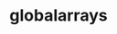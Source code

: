 ---
title: "globalarrays"
layout: cache
categories: [package, develop]
meta: {"compilers": ["cce@=18.0.0", "gcc@=10.3.0", "gcc@=11.4.0", "gcc@=9.4.0", "oneapi@=2024.2.1"], "num_specs": 21, "num_specs_by_stack": {"e4s": 6, "e4s-cray-rhel": 4, "e4s-cray-sles": 1, "e4s-neoverse_v1": 3, "e4s-oneapi": 5, "e4s-power": 2, "root": 21}, "oss": ["rhel8", "sle_hpc15", "ubuntu20.04", "ubuntu22.04"], "platforms": ["linux"], "stacks": ["e4s", "e4s-cray-rhel", "e4s-cray-sles", "e4s-neoverse_v1", "e4s-oneapi", "e4s-power", "root"], "targets": ["neoverse_v1", "ppc64le", "x86_64_v3", "x86_64_v4"], "versions": ["5.8.2"]}
spec_details: [{"compiler": "cce@=18.0.0", "hash": "2a6ajrsvr6qtw3usgy3jpdqt5phdonzs", "os": "rhel8", "platform": "linux", "size": "-", "stacks": ["e4s-cray-rhel", "root"], "tarball": "https://binaries.spack.io/develop/build_cache/linux-rhel8-x86_64_v3/cce-18.0.0/globalarrays-5.8.2/linux-rhel8-x86_64_v3-cce-18.0.0-globalarrays-5.8.2-2a6ajrsvr6qtw3usgy3jpdqt5phdonzs.spack", "target": "x86_64_v3", "variants": ["armci=mpi-ts", "build_system=autotools", "~scalapack"], "versions": ["5.8.2"]}, {"compiler": "cce@=18.0.0", "hash": "77weh6x4utgx6rgsr7bcyssed6qq7sci", "os": "rhel8", "platform": "linux", "size": "-", "stacks": ["e4s-cray-rhel", "root"], "tarball": "https://binaries.spack.io/develop/build_cache/linux-rhel8-x86_64_v3/cce-18.0.0/globalarrays-5.8.2/linux-rhel8-x86_64_v3-cce-18.0.0-globalarrays-5.8.2-77weh6x4utgx6rgsr7bcyssed6qq7sci.spack", "target": "x86_64_v3", "variants": ["armci=mpi-ts", "build_system=autotools", "~scalapack"], "versions": ["5.8.2"]}, {"compiler": "cce@=18.0.0", "hash": "asznz4cuzigtsj2bai3orgf6qlumaa2q", "os": "rhel8", "platform": "linux", "size": "-", "stacks": ["e4s-cray-rhel", "root"], "tarball": "https://binaries.spack.io/develop/build_cache/linux-rhel8-x86_64_v3/cce-18.0.0/globalarrays-5.8.2/linux-rhel8-x86_64_v3-cce-18.0.0-globalarrays-5.8.2-asznz4cuzigtsj2bai3orgf6qlumaa2q.spack", "target": "x86_64_v3", "variants": ["armci=mpi-ts", "build_system=autotools", "~scalapack"], "versions": ["5.8.2"]}, {"compiler": "cce@=18.0.0", "hash": "u6gihrcams6f66lmu3yxxaksdpzp3tfu", "os": "rhel8", "platform": "linux", "size": "-", "stacks": ["e4s-cray-rhel", "root"], "tarball": "https://binaries.spack.io/develop/build_cache/linux-rhel8-x86_64_v3/cce-18.0.0/globalarrays-5.8.2/linux-rhel8-x86_64_v3-cce-18.0.0-globalarrays-5.8.2-u6gihrcams6f66lmu3yxxaksdpzp3tfu.spack", "target": "x86_64_v3", "variants": ["armci=mpi-ts", "build_system=autotools", "~scalapack"], "versions": ["5.8.2"]}, {"compiler": "gcc@=10.3.0", "hash": "nyy2kazbkoqcxe4o4h4fsrzamxsaj4l5", "os": "sle_hpc15", "platform": "linux", "size": "-", "stacks": ["e4s-cray-sles", "root"], "tarball": "https://binaries.spack.io/develop/build_cache/linux-sle_hpc15-x86_64_v4/gcc-10.3.0/globalarrays-5.8.2/linux-sle_hpc15-x86_64_v4-gcc-10.3.0-globalarrays-5.8.2-nyy2kazbkoqcxe4o4h4fsrzamxsaj4l5.spack", "target": "x86_64_v4", "variants": ["armci=mpi-ts", "build_system=autotools", "~scalapack"], "versions": ["5.8.2"]}, {"compiler": "gcc@=9.4.0", "hash": "hbckcrz44dnlrgbqm2rfvyawdmrl3hne", "os": "ubuntu20.04", "platform": "linux", "size": "-", "stacks": ["e4s-power", "root"], "tarball": "https://binaries.spack.io/develop/build_cache/linux-ubuntu20.04-ppc64le/gcc-9.4.0/globalarrays-5.8.2/linux-ubuntu20.04-ppc64le-gcc-9.4.0-globalarrays-5.8.2-hbckcrz44dnlrgbqm2rfvyawdmrl3hne.spack", "target": "ppc64le", "variants": ["armci=mpi-ts", "build_system=autotools", "~scalapack"], "versions": ["5.8.2"]}, {"compiler": "gcc@=9.4.0", "hash": "qnorsfxc5rqjpwtrn2kyphdtj7lycimy", "os": "ubuntu20.04", "platform": "linux", "size": "-", "stacks": ["e4s-power", "root"], "tarball": "https://binaries.spack.io/develop/build_cache/linux-ubuntu20.04-ppc64le/gcc-9.4.0/globalarrays-5.8.2/linux-ubuntu20.04-ppc64le-gcc-9.4.0-globalarrays-5.8.2-qnorsfxc5rqjpwtrn2kyphdtj7lycimy.spack", "target": "ppc64le", "variants": ["armci=mpi-ts", "build_system=autotools", "~scalapack"], "versions": ["5.8.2"]}, {"compiler": "gcc@=11.4.0", "hash": "mfj4ufvviuhwpdnw4hj42qsoly6l6byv", "os": "ubuntu22.04", "platform": "linux", "size": "-", "stacks": ["e4s-neoverse_v1", "root"], "tarball": "https://binaries.spack.io/develop/build_cache/linux-ubuntu22.04-neoverse_v1/gcc-11.4.0/globalarrays-5.8.2/linux-ubuntu22.04-neoverse_v1-gcc-11.4.0-globalarrays-5.8.2-mfj4ufvviuhwpdnw4hj42qsoly6l6byv.spack", "target": "neoverse_v1", "variants": ["armci=mpi-ts", "build_system=autotools", "~scalapack"], "versions": ["5.8.2"]}, {"compiler": "gcc@=11.4.0", "hash": "pgb54zq3vaatoj2lhwq2okplgnhsa56q", "os": "ubuntu22.04", "platform": "linux", "size": "-", "stacks": ["e4s-neoverse_v1", "root"], "tarball": "https://binaries.spack.io/develop/build_cache/linux-ubuntu22.04-neoverse_v1/gcc-11.4.0/globalarrays-5.8.2/linux-ubuntu22.04-neoverse_v1-gcc-11.4.0-globalarrays-5.8.2-pgb54zq3vaatoj2lhwq2okplgnhsa56q.spack", "target": "neoverse_v1", "variants": ["armci=mpi-ts", "build_system=autotools", "~scalapack"], "versions": ["5.8.2"]}, {"compiler": "gcc@=11.4.0", "hash": "yvuvx3yp4n523tdaobrygh6i74sr5ivu", "os": "ubuntu22.04", "platform": "linux", "size": "-", "stacks": ["e4s-neoverse_v1", "root"], "tarball": "https://binaries.spack.io/develop/build_cache/linux-ubuntu22.04-neoverse_v1/gcc-11.4.0/globalarrays-5.8.2/linux-ubuntu22.04-neoverse_v1-gcc-11.4.0-globalarrays-5.8.2-yvuvx3yp4n523tdaobrygh6i74sr5ivu.spack", "target": "neoverse_v1", "variants": ["armci=mpi-ts", "build_system=autotools", "~scalapack"], "versions": ["5.8.2"]}, {"compiler": "gcc@=11.4.0", "hash": "e6fekitca6wguuechvkq3zbbfdsis5ha", "os": "ubuntu22.04", "platform": "linux", "size": "-", "stacks": ["e4s", "root"], "tarball": "https://binaries.spack.io/develop/build_cache/linux-ubuntu22.04-x86_64_v3/gcc-11.4.0/globalarrays-5.8.2/linux-ubuntu22.04-x86_64_v3-gcc-11.4.0-globalarrays-5.8.2-e6fekitca6wguuechvkq3zbbfdsis5ha.spack", "target": "x86_64_v3", "variants": ["armci=mpi-ts", "build_system=autotools", "~scalapack"], "versions": ["5.8.2"]}, {"compiler": "gcc@=11.4.0", "hash": "enl3qgbzyd3mwmim7owist2xfjabu63j", "os": "ubuntu22.04", "platform": "linux", "size": "-", "stacks": ["e4s", "root"], "tarball": "https://binaries.spack.io/develop/build_cache/linux-ubuntu22.04-x86_64_v3/gcc-11.4.0/globalarrays-5.8.2/linux-ubuntu22.04-x86_64_v3-gcc-11.4.0-globalarrays-5.8.2-enl3qgbzyd3mwmim7owist2xfjabu63j.spack", "target": "x86_64_v3", "variants": ["armci=mpi-ts", "build_system=autotools", "~scalapack"], "versions": ["5.8.2"]}, {"compiler": "gcc@=11.4.0", "hash": "fjflbudiuxncm5wxcwowxogh3pcieo7n", "os": "ubuntu22.04", "platform": "linux", "size": "-", "stacks": ["e4s", "root"], "tarball": "https://binaries.spack.io/develop/build_cache/linux-ubuntu22.04-x86_64_v3/gcc-11.4.0/globalarrays-5.8.2/linux-ubuntu22.04-x86_64_v3-gcc-11.4.0-globalarrays-5.8.2-fjflbudiuxncm5wxcwowxogh3pcieo7n.spack", "target": "x86_64_v3", "variants": ["armci=mpi-ts", "build_system=autotools", "~scalapack"], "versions": ["5.8.2"]}, {"compiler": "gcc@=11.4.0", "hash": "ibap74wg6pnwpa2wzhyu4ercv73a6cwj", "os": "ubuntu22.04", "platform": "linux", "size": "-", "stacks": ["e4s", "root"], "tarball": "https://binaries.spack.io/develop/build_cache/linux-ubuntu22.04-x86_64_v3/gcc-11.4.0/globalarrays-5.8.2/linux-ubuntu22.04-x86_64_v3-gcc-11.4.0-globalarrays-5.8.2-ibap74wg6pnwpa2wzhyu4ercv73a6cwj.spack", "target": "x86_64_v3", "variants": ["armci=mpi-ts", "build_system=autotools", "~scalapack"], "versions": ["5.8.2"]}, {"compiler": "gcc@=11.4.0", "hash": "pfcg4af45xupkeglbzserser4maalbwf", "os": "ubuntu22.04", "platform": "linux", "size": "-", "stacks": ["e4s", "root"], "tarball": "https://binaries.spack.io/develop/build_cache/linux-ubuntu22.04-x86_64_v3/gcc-11.4.0/globalarrays-5.8.2/linux-ubuntu22.04-x86_64_v3-gcc-11.4.0-globalarrays-5.8.2-pfcg4af45xupkeglbzserser4maalbwf.spack", "target": "x86_64_v3", "variants": ["armci=mpi-ts", "build_system=autotools", "~scalapack"], "versions": ["5.8.2"]}, {"compiler": "gcc@=11.4.0", "hash": "xds7djf6inkummc2nb7jqsak5gry6qux", "os": "ubuntu22.04", "platform": "linux", "size": "-", "stacks": ["e4s", "root"], "tarball": "https://binaries.spack.io/develop/build_cache/linux-ubuntu22.04-x86_64_v3/gcc-11.4.0/globalarrays-5.8.2/linux-ubuntu22.04-x86_64_v3-gcc-11.4.0-globalarrays-5.8.2-xds7djf6inkummc2nb7jqsak5gry6qux.spack", "target": "x86_64_v3", "variants": ["armci=mpi-ts", "build_system=autotools", "~scalapack"], "versions": ["5.8.2"]}, {"compiler": "oneapi@=2024.2.1", "hash": "4xeyiwv3nagsaf4ytgocrcv6yhxzhgjz", "os": "ubuntu22.04", "platform": "linux", "size": "-", "stacks": ["e4s-oneapi", "root"], "tarball": "https://binaries.spack.io/develop/build_cache/linux-ubuntu22.04-x86_64_v3/oneapi-2024.2.1/globalarrays-5.8.2/linux-ubuntu22.04-x86_64_v3-oneapi-2024.2.1-globalarrays-5.8.2-4xeyiwv3nagsaf4ytgocrcv6yhxzhgjz.spack", "target": "x86_64_v3", "variants": ["armci=mpi-ts", "build_system=autotools", "~scalapack"], "versions": ["5.8.2"]}, {"compiler": "oneapi@=2024.2.1", "hash": "hrmr5ooxwbf35ryoyen3q3xayt2fzphl", "os": "ubuntu22.04", "platform": "linux", "size": "-", "stacks": ["e4s-oneapi", "root"], "tarball": "https://binaries.spack.io/develop/build_cache/linux-ubuntu22.04-x86_64_v3/oneapi-2024.2.1/globalarrays-5.8.2/linux-ubuntu22.04-x86_64_v3-oneapi-2024.2.1-globalarrays-5.8.2-hrmr5ooxwbf35ryoyen3q3xayt2fzphl.spack", "target": "x86_64_v3", "variants": ["armci=mpi-ts", "build_system=autotools", "~scalapack"], "versions": ["5.8.2"]}, {"compiler": "oneapi@=2024.2.1", "hash": "htzlcei5uwookd7wcaykwuc7epdxbfxf", "os": "ubuntu22.04", "platform": "linux", "size": "-", "stacks": ["e4s-oneapi", "root"], "tarball": "https://binaries.spack.io/develop/build_cache/linux-ubuntu22.04-x86_64_v3/oneapi-2024.2.1/globalarrays-5.8.2/linux-ubuntu22.04-x86_64_v3-oneapi-2024.2.1-globalarrays-5.8.2-htzlcei5uwookd7wcaykwuc7epdxbfxf.spack", "target": "x86_64_v3", "variants": ["armci=mpi-ts", "build_system=autotools", "~scalapack"], "versions": ["5.8.2"]}, {"compiler": "oneapi@=2024.2.1", "hash": "wmw47tmh6ygexgt3hxbg4epd4grfcaqa", "os": "ubuntu22.04", "platform": "linux", "size": "-", "stacks": ["e4s-oneapi", "root"], "tarball": "https://binaries.spack.io/develop/build_cache/linux-ubuntu22.04-x86_64_v3/oneapi-2024.2.1/globalarrays-5.8.2/linux-ubuntu22.04-x86_64_v3-oneapi-2024.2.1-globalarrays-5.8.2-wmw47tmh6ygexgt3hxbg4epd4grfcaqa.spack", "target": "x86_64_v3", "variants": ["armci=mpi-ts", "build_system=autotools", "~scalapack"], "versions": ["5.8.2"]}, {"compiler": "oneapi@=2024.2.1", "hash": "ynqqygdjwmswynv7gv6ktc7ujchbrwep", "os": "ubuntu22.04", "platform": "linux", "size": "-", "stacks": ["e4s-oneapi", "root"], "tarball": "https://binaries.spack.io/develop/build_cache/linux-ubuntu22.04-x86_64_v3/oneapi-2024.2.1/globalarrays-5.8.2/linux-ubuntu22.04-x86_64_v3-oneapi-2024.2.1-globalarrays-5.8.2-ynqqygdjwmswynv7gv6ktc7ujchbrwep.spack", "target": "x86_64_v3", "variants": ["armci=mpi-ts", "build_system=autotools", "~scalapack"], "versions": ["5.8.2"]}]
---